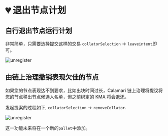 # 💔 退出节点计划

## 自行退出节点运行计划

非常简单，只需要选择提交这样的交易 `collatorSelection` → `leaveintent`即可。 

![unregister](images/leave-by-yourself.png)

## **由链上治理撤销表现欠佳的节点**

如果您的节点表现达不到要求，比如出块时间过长，Calamari 链上治理将提议将您的节点移出节点候选人名单，但之前绑定的 KMA 将会退还。

发起提案的过程如下, `collatorSelection` → `removeCollator`.

![unregister](images/leave-by-council.png)

这一功能未来将在一个新的`pallet`中添加。
